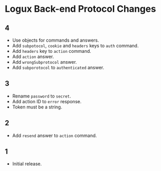 # Logux Back-end Protocol Changes

## 4

* Use objects for commands and answers.
* Add `subpotocol`, `cookie` and `headers` keys to `auth` command.
* Add `headers` key to `action` command.
* Add `action` answer.
* Add `wrongSubprotocol` answer.
* Add `subporotocol` to `authenticated` answer.


## 3

* Rename `password` to `secret`.
* Add action ID to `error` response.
* Token must be a string.


## 2

* Add `resend` answer to `action` command.


## 1

* Initial release.
